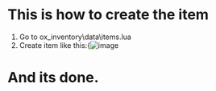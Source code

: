 # This is how to create the item

1. Go to ox_inventory\data\items.lua
2. Create item like this:{![image](https://github.com/user-attachments/assets/0a1c72f6-cac3-4913-9f88-5d376da8f8a9)

# And its done.
